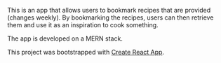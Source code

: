 This is an app that allows users to bookmark recipes that are provided (changes weekly). By bookmarking the recipes, users can then retrieve them and use it as an inspiration to cook something. 

The app is developed on a MERN stack.

This project was bootstrapped with [Create React App](https://github.com/facebook/create-react-app).

